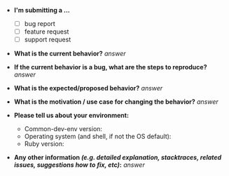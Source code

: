 <!-- You can erase any questions in this template that are not applicable. -->

- **I'm submitting a ...**

  - [ ] bug report
  - [ ] feature request
  - [ ] support request

- **What is the current behavior?**
  _answer_

- **If the current behavior is a bug, what are the steps to reproduce?**
  _answer_

- **What is the expected/proposed behavior?**
  _answer_

- **What is the motivation / use case for changing the behavior?**
  _answer_

- **Please tell us about your environment:**

  - Common-dev-env version:
  - Operating system (and shell, if not the OS default):
  - Ruby version:

- **Any other information _(e.g. detailed explanation, stacktraces, related issues, suggestions how to fix, etc)_:**
  _answer_
